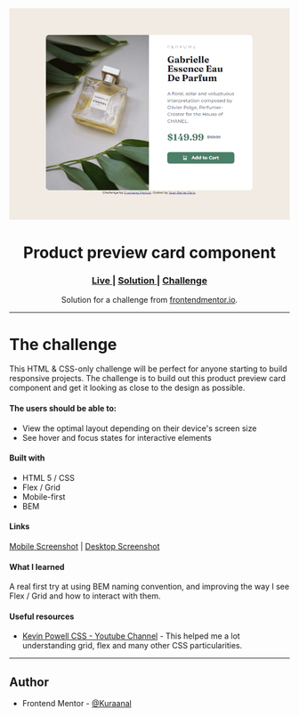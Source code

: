 <div align="center">
<img src="./Screenshots/Desktop.png">
</div>
<h1 align="center"> Product preview card component</h1>

<div align="center">
<h3>
    <a href="https://kuraanal.github.io/my.frontend.mentor.solutions/Product%20preview%20card%20component/" color="white">
      Live
    </a>
    <span> | </span>
    <a href="https://www.frontendmentor.io/solutions/product-preview-card-component-o9yf52Eldf">
      Solution
    </a>
   <span> | </span>
    <a href="https://www.frontendmentor.io/challenges/product-preview-card-component-GO7UmttRfa">
      Challenge
    </a>
  </h3>
</div>
<div align="center">
   Solution for a challenge from  <a href="https://www.frontendmentor.io/" target="_blank">frontendmentor.io</a>.
</div>

***
# The challenge

This HTML & CSS-only challenge will be perfect for anyone starting to build responsive projects.
The challenge is to build out this product preview card component and get it looking as close to the design as possible.

#### The users should be able to:

  - View the optimal layout depending on their device's screen size
  - See hover and focus states for interactive elements

#### Built with

- HTML 5 / CSS
- Flex / Grid
- Mobile-first
- BEM

#### Links

[Mobile Screenshot](./Screenshots/Mobile.png) | [Desktop Screenshot](./Screenshots/Desktop.png)


#### What I learned

A real first try at using BEM naming convention, and improving the way I see Flex / Grid and how to interact with them.

#### Useful resources

- [Kevin Powell CSS - Youtube Channel](https://www.youtube.com/kepowob) - This helped me a lot understanding grid, flex and many other CSS particularities.

***

## Author

- Frontend Mentor - [@Kuraanal](https://www.frontendmentor.io/profile/Kuraanal)


